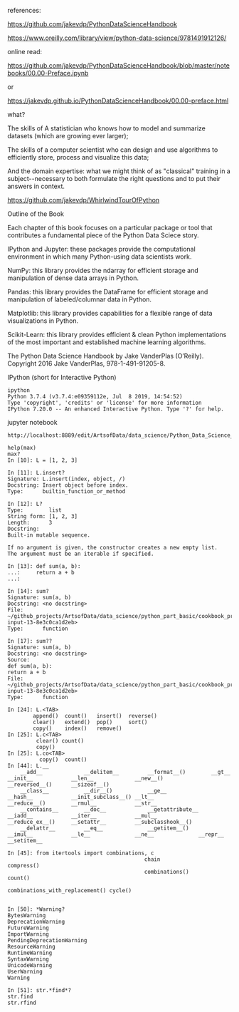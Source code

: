 references:

https://github.com/jakevdp/PythonDataScienceHandbook

https://www.oreilly.com/library/view/python-data-science/9781491912126/

online read: 

https://github.com/jakevdp/PythonDataScienceHandbook/blob/master/notebooks/00.00-Preface.ipynb

or 

https://jakevdp.github.io/PythonDataScienceHandbook/00.00-preface.html


what?

The skills of A statistician who knows how to model and summarize datasets (which are growing ever larger);

The skills of a computer scientist who can design and use algorithms to efficiently store, process and visualize this data;

And the domain expertise: what we might think of as "classical" training in a subject--necessary to both formulate the right 
questions and to put their answers in context.

https://github.com/jakevdp/WhirlwindTourOfPython

Outline of the Book

Each chapter of this book focuses on a particular package or tool that contributes a fundamental piece of the Python Data Sciece story.

IPython and Jupyter: these packages provide the computational environment in which many Python-using data scientists work.

NumPy: this library provides the ndarray for efficient storage and manipulation of dense data arrays in Python.

Pandas: this library provides the DataFrame for efficient storage and manipulation of labeled/columnar data in Python.

Matplotlib: this library provides capabilities for a flexible range of data visualizations in Python.

Scikit-Learn: this library provides efficient & clean Python implementations of the most important and established machine learning algorithms.


The Python Data Science Handbook by Jake VanderPlas (O’Reilly). Copyright 2016 Jake VanderPlas, 978-1-491-91205-8.


IPython (short for Interactive Python) 

    ipython
    Python 3.7.4 (v3.7.4:e09359112e, Jul  8 2019, 14:54:52)
    Type 'copyright', 'credits' or 'license' for more information
    IPython 7.20.0 -- An enhanced Interactive Python. Type '?' for help.

jupyter notebook

    http://localhost:8889/edit/ArtsofData/data_science/Python_Data_Science_Handbook_Jake_VanderPlas/readme.md

    help(max)
    max?
    In [10]: L = [1, 2, 3]

    In [11]: L.insert?
    Signature: L.insert(index, object, /)
    Docstring: Insert object before index.
    Type:      builtin_function_or_method
    
    In [12]: L?
    Type:        list
    String form: [1, 2, 3]
    Length:      3
    Docstring:  
    Built-in mutable sequence.
    
    If no argument is given, the constructor creates a new empty list.
    The argument must be an iterable if specified.
    
    In [13]: def sum(a, b):
    ...:     return a + b
    ...: 

    In [14]: sum?
    Signature: sum(a, b)
    Docstring: <no docstring>
    File:      ~/github_projects/ArtsofData/data_science/python_part_basic/cookbook_practice/data_struct_algorithm/<ipython-input-13-8e3c0ca1d2eb>
    Type:      function

    In [17]: sum??
    Signature: sum(a, b)
    Docstring: <no docstring>
    Source:   
    def sum(a, b):
    return a + b
    File:      ~/github_projects/ArtsofData/data_science/python_part_basic/cookbook_practice/data_struct_algorithm/<ipython-input-13-8e3c0ca1d2eb>
    Type:      function
    
    In [24]: L.<TAB>
            append()  count()   insert()  reverse()
            clear()   extend()  pop()     sort()   
            copy()    index()   remove()  
    In [25]: L.c<TAB>
             clear() count()
             copy()  
    In [25]: L.co<TAB>
              copy()  count()
    In [44]: L.__
        __add__             __delitem__         __format__()        __gt__              __init__            __len__             __new__()           __reversed__()      __sizeof__()       
        __class__           __dir__()           __ge__              __hash__            __init_subclass__() __lt__              __reduce__()        __rmul__            __str__            
        __contains__        __doc__             __getattribute__    __iadd__            __iter__            __mul__             __reduce_ex__()     __setattr__         __subclasshook__() 
        __delattr__         __eq__              __getitem__()       __imul__            __le__              __ne__              __repr__            __setitem__                            

    In [45]: from itertools import combinations, c
                                               chain                           compress()                     
                                               combinations()                  count()                        
                                               combinations_with_replacement() cycle()                        


    In [50]: *Warning?
    BytesWarning
    DeprecationWarning
    FutureWarning
    ImportWarning
    PendingDeprecationWarning
    ResourceWarning
    RuntimeWarning
    SyntaxWarning
    UnicodeWarning
    UserWarning
    Warning
    
    In [51]: str.*find*?
    str.find
    str.rfind


    














